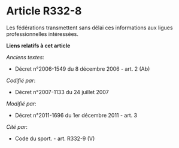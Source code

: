 # Article R332-8

Les fédérations transmettent sans délai ces informations     aux ligues professionnelles intéressées.

**Liens relatifs à cet article**

_Anciens textes_:

  - Décret n°2006-1549 du 8 décembre 2006 - art. 2 (Ab)

_Codifié par_:

  - Décret n°2007-1133 du 24 juillet 2007

_Modifié par_:

  - Décret n°2011-1696 du 1er décembre 2011 - art. 3

_Cité par_:

  - Code du sport. - art. R332-9 (V)
